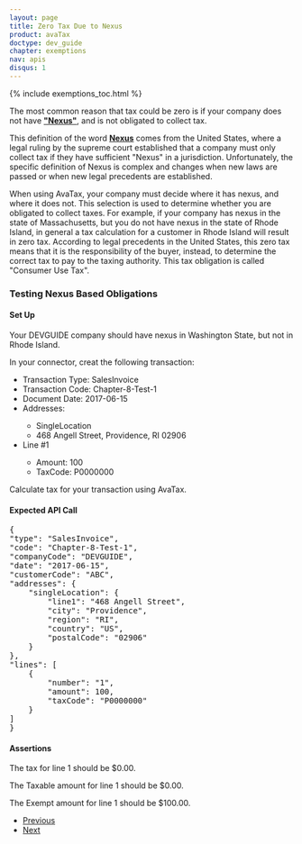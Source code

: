 ```yaml
---
layout: page
title: Zero Tax Due to Nexus
product: avaTax
doctype: dev_guide
chapter: exemptions
nav: apis
disqus: 1
---
```

{% include exemptions_toc.html %}

The most common reason that tax could be zero is if your company does not have <b><u>"Nexus"</u></b>, and is not obligated to collect tax.

This definition of the word <b><u>Nexus</u></b> comes from the United States, where a legal ruling by the supreme court established that a company must only collect tax if they have sufficient "Nexus" in a jurisdiction.  Unfortunately, the specific definition of Nexus is complex and changes when new laws are passed or when new legal precedents are established.  

When using AvaTax, your company must decide where it has nexus, and where it does not.  This selection is used to determine whether you are obligated to collect taxes.  For example, if your company has nexus in the state of Massachusetts, but you do not have nexus in the state of Rhode Island, in general a tax calculation for a customer in Rhode Island will result in zero tax.  According to legal precedents in the United States, this zero tax means that it is the responsibility of the buyer, instead, to determine the correct tax to pay to the taxing authority.  This tax obligation is called "Consumer Use Tax".

<div class="dev-guide-test">
<h3 id="exemptions-3">Testing Nexus Based Obligations</h3>
<h4>Set Up</h4>
Your DEVGUIDE company should have nexus in Washington State, but not in Rhode Island.

In your connector, creat the following transaction: 

<ul class="dev-guide-list">
    <li>Transaction Type: SalesInvoice</li>
    <li>Transaction Code: Chapter-8-Test-1</li>
    <li>Document Date: 2017-06-15</li>
    <li>Addresses:</li>
    <ul class="dev-guide-list">
        <li>SingleLocation</li>
        <li>468 Angell Street, Providence, RI 02906</li>
    </ul>
    <li>Line #1</li>
    <ul class="dev-guide-list">
        <li>Amount: 100</li>
        <li>TaxCode: P0000000</li>
    </ul>
</ul>

Calculate tax for your transaction using AvaTax.

<h4>Expected API Call</h4>
<pre>
{
"type": "SalesInvoice",
"code": "Chapter-8-Test-1",
"companyCode": "DEVGUIDE",
"date": "2017-06-15",
"customerCode": "ABC",
"addresses": {
    "singleLocation": {
        "line1": "468 Angell Street",
        "city": "Providence",
        "region": "RI",
        "country": "US", 
        "postalCode": "02906"
    }
},
"lines": [
    {
        "number": "1",
        "amount": 100,
        "taxCode": "P0000000"
    }
]
}
</pre>

<h4>Assertions</h4>

The tax for line 1 should be $0.00.

The Taxable amount for line 1 should be $0.00. 

The Exempt amount for line 1 should be $100.00.

</div>

<ul class="pager">
  <li class="previous"><a href="/avatax/dev-guide/exemptions1/zero-tax-due-to-nexus/">Previous</a></li>
  <li class="next"><a href="/avatax/dev-guide/exemptions1/states-that-do-not-collect-sales-tax/">Next</a></li>
</ul>